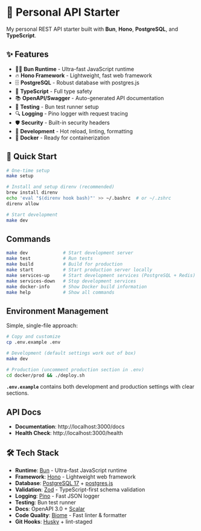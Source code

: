 # 🚀 Personal API Starter

My personal REST API starter built with **Bun**, **Hono**, **PostgreSQL**, and **TypeScript**.

## ✨ Features

- 🏃‍♂️ **Bun Runtime** - Ultra-fast JavaScript runtime
- 🔥 **Hono Framework** - Lightweight, fast web framework
- 🗄️ **PostgreSQL** - Robust database with postgres.js
- 📝 **TypeScript** - Full type safety
- 📚 **OpenAPI/Swagger** - Auto-generated API documentation
- 🧪 **Testing** - Bun test runner setup
- 🔍 **Logging** - Pino logger with request tracing
- 🛡️ **Security** - Built-in security headers
- 🔧 **Development** - Hot reload, linting, formatting
- 🐳 **Docker** - Ready for containerization

## 🚀 Quick Start

```bash
# One-time setup
make setup

# Install and setup direnv (recommended)
brew install direnv
echo 'eval "$(direnv hook bash)"' >> ~/.bashrc  # or ~/.zshrc
direnv allow

# Start development
make dev
```

## Commands

```bash
make dev             # Start development server
make test            # Run tests
make build           # Build for production
make start           # Start production server locally
make services-up     # Start development services (PostgreSQL + Redis)
make services-down   # Stop development services
make docker-info     # Show Docker build information
make help            # Show all commands
```

## Environment Management

Simple, single-file approach:

```bash
# Copy and customize
cp .env.example .env

# Development (default settings work out of box)
make dev

# Production (uncomment production section in .env)
cd docker/prod && ./deploy.sh
```

**`.env.example`** contains both development and production settings with clear sections.

## API Docs

- **Documentation**: http://localhost:3000/docs
- **Health Check**: http://localhost:3000/health



## 🛠️ Tech Stack

- **Runtime**: [Bun](https://bun.sh/) - Ultra-fast JavaScript runtime
- **Framework**: [Hono](https://hono.dev/) - Lightweight web framework
- **Database**: [PostgreSQL 17](https://www.postgresql.org/) + [postgres.js](https://github.com/porsager/postgres)
- **Validation**: [Zod](https://zod.dev/) - TypeScript-first schema validation
- **Logging**: [Pino](https://getpino.io/) - Fast JSON logger
- **Testing**: Bun test runner
- **Docs**: OpenAPI 3.0 + [Scalar](https://scalar.com/)
- **Code Quality**: [Biome](https://biomejs.dev/) - Fast linter & formatter
- **Git Hooks**: [Husky](https://typicode.github.io/husky/) + lint-staged
